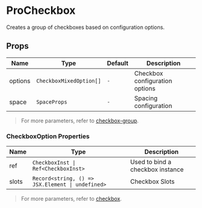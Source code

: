 # ProCheckbox

Creates a group of checkboxes based on configuration options.

<demo title="Basic Usage" :expand="true" src="./demo/basic.vue" />

<demo title="Events" src="./demo/events.vue" />

<demo title="Manually Focus & Blur Items" src="./demo/focus-blur.vue" />

## Props

| Name | Type | Default | Description |
| --- | --- | --- | --- |
| options | `CheckboxMixedOption[]` | `-` | Checkbox configuration options |
| space | `SpaceProps` | `-` | Spacing configuration |

> For more parameters, refer to [checkbox-group](https://www.naiveui.com/zh-CN/os-theme/components/checkbox#CheckboxGroup-Props).

### CheckboxOption Properties

| Name | Type | Description |
| --- | --- | --- |
| ref | `CheckboxInst \| Ref<CheckboxInst>` | Used to bind a checkbox instance |
| slots | `Record<string, () => JSX.Element \| undefined>` | Checkbox Slots |

> For more parameters, refer to [checkbox](https://www.naiveui.com/zh-CN/os-theme/components/checkbox#Checkbox-Props).
